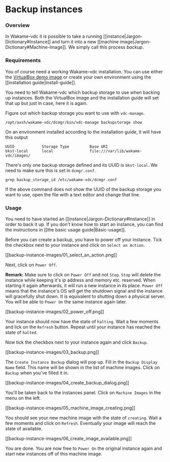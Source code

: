# Backup instances

### Overview

In Wakame-vdc it is possible to take a running [[instance|Jargon-Dictionary#Instance]] and turn it into a new [[machine image|Jargon-Dictionary#Machine-Image]]. We simply call this process *backup*.

### Requirements

You of course need a working Wakame-vdc installation. You can use either the [VirtualBox demo image](http://wakameusersgroup.org/demo_image.html) or create your own environment using the [[installation guide|install-guide]].

You need to tell Wakame-vdc which backup storage to use when backing up instances. Both the VirtualBox image and the installation guide will set that up but just in case, here it is again.

Figure out which backup storage you want to use with `vdc-manage`.

    /opt/axsh/wakame-vdc/dcmgr/bin/vdc-manage backupstorage show

On an environment installed according to the installation guide, it will have this output

    UUID            Storage Type         Base URI
    bkst-local      local                file:///var/lib/wakame-vdc/images/

There's only one backup storage defined and its UUID is `bkst-local`. We need to make sure this is set in `dcmgr.conf`.

    grep backup_storage_id /etc/wakame-vdc/dcmgr.conf

If the above command does not show the UUID of the backup storage you want to use, open the file with a text editor and change that line.


### Usage

You need to have started an [[instance|Jargon-Dictionary#Instance]] in order to back it up. If you don't know how to start an instance, you can find the instructions in [[the basic usage guide|Basic-usage]].

Before you can create a backup, you have to power off your instance. Tick the checkbox next to your instance and click on `Select an Action`.

[[backup-instance-images/01_select_an_action.png]]

Next, click on `Power Off`.

**Remark:** Make sure to click on `Power Off` and not `Stop`. `Stop` will delete the instance while keeping it's ip address and memory etc. reserved. When starting it again afterwards, it will run a new instance in its place. `Power Off` means that the instance's OS will get the shutdown signal and the instance will gracefully shut down. It is equivalent to shutting down a physical server. You will be able to `Power On` the same instance again later.

[[backup-instance-images/02_power_off.png]]

Your instance should now have the state of `halting`. Wait a few moments and lick on the `Refresh` button. Repeat until your instance has reached the state of `halted`.

Now tick the checkbox next to your instance again and click `Backup`.

[[backup-instance-images/03_backup.png]]

The `Create Instance Backup` dialog will pop up. Fill in the `Backup Display Name` field. This name will be shown in the list of machine images. Click on `Backup` when you've filled it in.

[[backup-instance-images/04_create_backup_dialog.png]]

You'll be taken back to the instances panel. Click on `Machine Images` in the menu on the left.

[[backup-instance-images/05_machine_image_creating.png]]

You should see your new machine image with the state of `creating`. Wait a few moments and click on `Refresh`. Eventually your image will reach the state of available.

[[backup-instance-images/06_create_image_available.png]]

You are done. You are now free to `Power On` the original instance again and start new instances off of this machine image.

